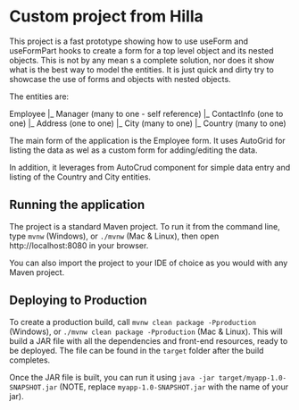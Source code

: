 # Custom project from Hilla

This project is a fast prototype showing how to use useForm and useFormPart hooks to
create a form for a top level object and its nested objects.
This is not by any mean s a complete solution, nor does it show what is the best way 
to model the entities. It is just quick and dirty try to showcase the use of forms and
objects with nested objects.

The entities are:

Employee
|_ Manager (many to one - self reference)
|_ ContactInfo (one to one)
    |_ Address (one to one)
       |_ City (many to one)
          |_ Country (many to one)

The main form of the application is the Employee form. It uses AutoGrid for listing the data
as wel as a custom form for adding/editing the data.

In addition, it leverages from AutoCrud component for simple data entry and listing of the
Country and City entities.

## Running the application

The project is a standard Maven project. To run it from the command line,
type `mvnw` (Windows), or `./mvnw` (Mac & Linux), then open
http://localhost:8080 in your browser.

You can also import the project to your IDE of choice as you would with any
Maven project.

## Deploying to Production

To create a production build, call `mvnw clean package -Pproduction` (Windows),
or `./mvnw clean package -Pproduction` (Mac & Linux).
This will build a JAR file with all the dependencies and front-end resources,
ready to be deployed. The file can be found in the `target` folder after the build completes.

Once the JAR file is built, you can run it using
`java -jar target/myapp-1.0-SNAPSHOT.jar` (NOTE, replace
`myapp-1.0-SNAPSHOT.jar` with the name of your jar).
